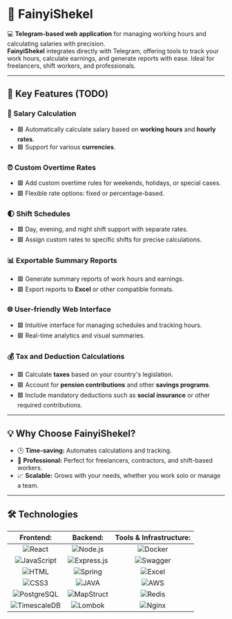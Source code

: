 # 🚀 FainyiShekel

💻 **Telegram-based web application** for managing working hours and calculating salaries with precision.  
**FainyiShekel** integrates directly with Telegram, offering tools to track your work hours, calculate earnings, and generate reports with ease. Ideal for freelancers, shift workers, and professionals.

---

## 🌟 Key Features (TODO)

### 🧮 Salary Calculation  
- 🟩 Automatically calculate salary based on **working hours** and **hourly rates**.  
- 🟩 Support for various **currencies**.  

### ⏰ Custom Overtime Rates  
- 🟩 Add custom overtime rules for weekends, holidays, or special cases.  
- 🟩 Flexible rate options: fixed or percentage-based.  

### 🌓 Shift Schedules  
- 🟩 Day, evening, and night shift support with separate rates.  
- 🟩 Assign custom rates to specific shifts for precise calculations.  

### 📊 Exportable Summary Reports  
- 🟩 Generate summary reports of work hours and earnings.  
- 🟩 Export reports to **Excel** or other compatible formats.  

### 🌐 User-friendly Web Interface  
- 🟩 Intuitive interface for managing schedules and tracking hours.  
- 🟩 Real-time analytics and visual summaries. 

### 💰 Tax and Deduction Calculations  
- 🟩 Calculate **taxes** based on your country's legislation.  
- 🟩 Account for **pension contributions** and other **savings programs**.  
- 🟩 Include mandatory deductions such as **social insurance** or other required contributions.   

---

## 💡 Why Choose FainyiShekel?

- 🕒 **Time-saving:** Automates calculations and tracking.
- 💼 **Professional:** Perfect for freelancers, contractors, and shift-based workers.
- 📈 **Scalable:** Grows with your needs, whether you work solo or manage a team.

---

## 🛠️ Technologies

**Frontend:**  | **Backend:** | **Tools & Infrastructure:**  |
|:-------------:|:------------:|:------------------------------:|
![React](https://img.shields.io/badge/react-%2320232a.svg?logo=react&logoColor=%2361dafb&style=flat) | ![Node.js](https://img.shields.io/badge/node.js-%2343853d.svg?logo=node.js&logoColor=white&style=flat) | ![Docker](https://img.shields.io/badge/docker-%232496ED.svg?logo=docker&logoColor=white&style=flat)  
![JavaScript](https://img.shields.io/badge/javascript-%23323330.svg?logo=javascript&logoColor=%23F7DF1E&style=flat) | ![Express.js](https://img.shields.io/badge/express.js-%23000000.svg?logo=express&logoColor=white&style=flat) | ![Swagger](https://img.shields.io/badge/swagger-%2385EA2D.svg?logo=swagger&logoColor=black&style=flat)  
![HTML](https://img.shields.io/badge/html5-%23e34f26.svg?logo=html5&logoColor=white&style=flat) | ![Spring](https://img.shields.io/badge/spring-%236DB33F.svg?logo=spring&logoColor=white&style=flat) | ![Excel](https://img.shields.io/badge/microsoft%20excel-%23217346.svg?logo=microsoft-excel&logoColor=white&style=flat)  
![CSS3](https://img.shields.io/badge/css3-%231572B6.svg?logo=css3&logoColor=white&style=flat) | ![JAVA](https://img.shields.io/badge/java-%23ED8B00.svg?logo=openjdk&logoColor=white&style=flat) | ![AWS](https://img.shields.io/badge/aws-%23232F3E.svg?logo=amazon-aws&logoColor=white&style=flat)  
![PostgreSQL](https://img.shields.io/badge/postgresql-%234169E1.svg?logo=postgresql&logoColor=white&style=flat) | ![MapStruct](https://img.shields.io/badge/mapstruct-%23512BD4.svg?logo=java&logoColor=white&style=flat) | ![Redis](https://img.shields.io/badge/redis-%23DC382D.svg?logo=redis&logoColor=white&style=flat)  
![TimescaleDB](https://img.shields.io/badge/timescaledb-%23F28D1A.svg?logo=timescale&logoColor=white&style=flat) | ![Lombok](https://img.shields.io/badge/lombok-%23CA1D34.svg?logo=java&logoColor=white&style=flat) | ![Nginx](https://img.shields.io/badge/nginx-%23009639.svg?logo=nginx&logoColor=white&style=flat)
